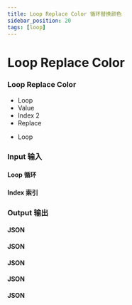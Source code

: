 ```yaml
---
title: Loop Replace Color 循环替换颜色
sidebar_position: 20
tags: [loop]
---
```


# Loop Replace Color

<div className="patch-container">
    <div className="patch processor">
        <h3>Loop Replace Color</h3>
        <ul className="inputs">
            <li>Loop <span className="patch-color-preview"></span></li>
            <li>Value <span className="patch-color-preview"></span></li>
            <li>Index <span>2</span></li>
            <li>Replace <span className="patch-pulse-preview"><span className="dot"></span></span></li>
        </ul>
        <ul className="outputs">
            <li>Loop <span className="patch-color-preview"></span></li>
        </ul>
    </div>
</div>

<div className="port-descriptions">
<div className="inputs">

### Input 输入

#### Loop 循环

#### Index 索引

</div>
<div className="outputs">

### Output 输出

#### JSON

#### JSON

#### JSON

#### JSON

#### JSON

</div>
</div>